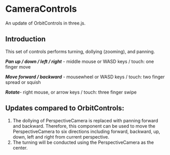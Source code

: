 # CameraControls 
An update of OrbitControls in three.js. 

## Introduction
This set of controls performs turning, dollying (zooming), and panning.

***Pan up / down / left / right*** - middle mouse or WASD keys / touch: one finger move

***Move forward / backward*** - mousewheel or WASD keys / touch: two finger spread or squish

***Rotate***- right mouse, or arrow keys / touch: three finger swipe

## Updates compared to OrbitControls:
1. The dollying of PerspectiveCamera is replaced with panning forward and backward. Therefore, this component can be used to move the PerspectiveCamera to six directions including forward, backward, up, down, left and right from current perspective.
2. The turning will be conducted using the PerspectiveCamera as the center.


